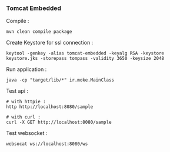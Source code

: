 ### Tomcat Embedded 

Compile :   
```shell
mvn clean compile package
```
Create Keystore for ssl connection : 
```shell
keytool -genkey -alias tomcat-embedded -keyalg RSA -keystore keystore.jks -storepass tompass -validity 3650 -keysize 2048
```

Run application :
```shell
java -cp "target/lib/*" ir.moke.MainClass
```

Test api :   
```shell
# with httpie : 
http http://localhost:8080/sample 

# with curl :
curl -X GET http://localhost:8080/sample
```

Test websocket : 
```shell
websocat ws://localhost:8080/ws
```

